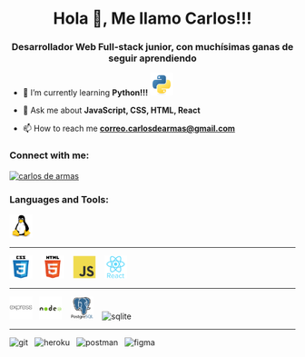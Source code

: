 <h1 align="center">Hola 👋, Me llamo Carlos!!!</h1>
<h3 align="center">Desarrollador Web Full-stack junior, con muchísimas ganas de seguir aprendiendo</h3>

- 🌱 I’m currently learning **Python!!!** <a href="https://www.python.org" target="_blank" rel="noreferrer"> <img src="https://raw.githubusercontent.com/devicons/devicon/master/icons/python/python-original.svg" alt="python" width="40" height="40"/> </a> </p>

- 💬 Ask me about **JavaScript, CSS, HTML, React**

- 📫 How to reach me **correo.carlosdearmas@gmail.com**

<h3 align="left">Connect with me:</h3>
<p align="left">
<a href="https://linkedin.com/in/carlos de armas" target="blank"><img align="center" src="https://raw.githubusercontent.com/rahuldkjain/github-profile-readme-generator/master/src/images/icons/Social/linked-in-alt.svg" alt="carlos de armas" height="30" width="40" /></a>
</p>

<h3 align="left">Languages and Tools:</h3>
<img src="https://raw.githubusercontent.com/devicons/devicon/master/icons/linux/linux-original.svg" alt="linux" width="40" height="40"/> 
<hr>
<div>
<img src="https://raw.githubusercontent.com/devicons/devicon/master/icons/css3/css3-original-wordmark.svg" alt="css3" width="40" height="40"/> &nbsp;&nbsp;
<img src="https://raw.githubusercontent.com/devicons/devicon/master/icons/html5/html5-original-wordmark.svg" alt="html5" width="40" height="40"/> &nbsp;&nbsp;
<img src="https://raw.githubusercontent.com/devicons/devicon/master/icons/javascript/javascript-original.svg" alt="javascript" width="40" height="40"/> &nbsp;&nbsp;
<img src="https://raw.githubusercontent.com/devicons/devicon/master/icons/react/react-original-wordmark.svg" alt="react" width="40" height="40"/> &nbsp;&nbsp;
</div>
<hr>
<div>
<img src="https://raw.githubusercontent.com/devicons/devicon/master/icons/express/express-original-wordmark.svg" alt="express" width="40" height="40"/>&nbsp;&nbsp;
<img src="https://raw.githubusercontent.com/devicons/devicon/master/icons/nodejs/nodejs-original-wordmark.svg" alt="nodejs" width="40" height="40"/> &nbsp;&nbsp;
<img src="https://raw.githubusercontent.com/devicons/devicon/master/icons/postgresql/postgresql-original-wordmark.svg" alt="postgresql" width="40" height="40"/> &nbsp;&nbsp;
<img src="https://www.vectorlogo.zone/logos/sqlite/sqlite-icon.svg" alt="sqlite" width="40" height="40"/>&nbsp;&nbsp;
</div>
<hr>
<div aling="center">
<img src="https://www.vectorlogo.zone/logos/git-scm/git-scm-icon.svg" alt="git" width="40" height="40"/>&nbsp;&nbsp;
<img src="https://www.vectorlogo.zone/logos/heroku/heroku-icon.svg" alt="heroku" width="40" height="40"/>&nbsp;&nbsp;
<img src="https://www.vectorlogo.zone/logos/getpostman/getpostman-icon.svg" alt="postman" width="40" height="40"/>&nbsp;&nbsp;
<img src="https://www.vectorlogo.zone/logos/figma/figma-icon.svg" alt="figma" width="40" height="40"/>&nbsp;&nbsp;
</div>
